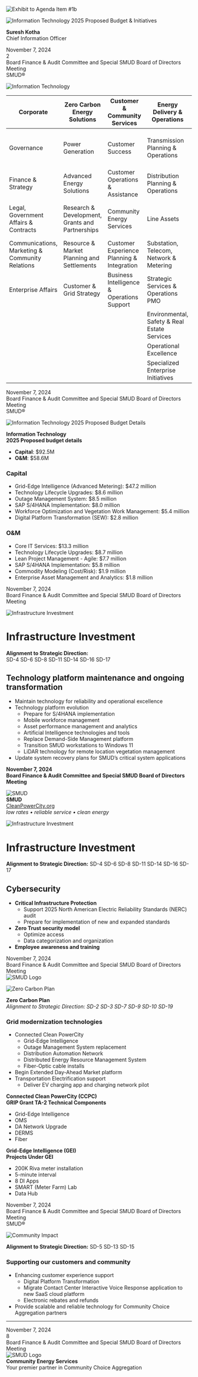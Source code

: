 <!-- Page 1 -->
![Exhibit to Agenda Item #1b](https://via.placeholder.com/1365x768.png?text=Exhibit+to+Agenda+Item+%231b+2025+Proposed+Information+Technology+Budget.+Board+Finance+%26+Audit+Committee+and+Special+SMUD+Board+of+Directors+Meeting+Thursday%2C+November+7%2C+2024%2C+scheduled+to+begin+at+6%3A00+p.m.+SMUD+Headquarters+Building%2C+Auditorium.+Powering+forward.+Together.+SMUD)
<!-- Page 2 -->
![Information Technology 2025 Proposed Budget & Initiatives](https://via.placeholder.com/768x1365.png?text=Information+Technology+2025+Proposed+Budget+%26+Initiatives)

**Suresh Kotha**  
Chief Information Officer  

November 7, 2024  
2  
Board Finance & Audit Committee and Special SMUD Board of Directors Meeting  
SMUD®
<!-- Page 3 -->
![Information Technology](https://via.placeholder.com/1365x768.png?text=Information+Technology)

| Corporate                               | Zero Carbon Energy Solutions | Customer & Community Services | Energy Delivery & Operations       | Information Technology                                   | Workforce, Diversity & Enterprise Partnerships |
|-----------------------------------------|------------------------------|-------------------------------|-----------------------------------|--------------------------------------------------------|-------------------------------------------------|
| Governance                              | Power Generation             | Customer Success              | Transmission Planning & Operations | Customer & Grid Operations Technology Center            | People Services & Strategies                     |
| Finance & Strategy                      | Advanced Energy Solutions     | Customer Operations & Assistance | Distribution Planning & Operations | Enterprise Systems, Strategy & Governance               | Facilities, Security & Emergency Operations      |
| Legal, Government Affairs & Contracts   | Research & Development, Grants and Partnerships | Community Energy Services      | Line Assets                       | AI, Automation & Customer Self-Service Technologies     | DEIB, Learning & Sustainable Communities         |
| Communications, Marketing & Community Relations | Resource & Market Planning and Settlements | Customer Experience Planning & Integration | Substation, Telecom, Network & Metering | Cybersecurity                                          | Enterprise Change & Organizational Effectiveness |
| Enterprise Affairs                      | Customer & Grid Strategy     | Business Intelligence & Operations Support | Strategic Services & Operations PMO | IT Infrastructure Platform Services                     |                                                 |
|                                         |                              |                               | Environmental, Safety & Real Estate Services |                                                        |                                                 |
|                                         |                              |                               | Operational Excellence             |                                                        |                                                 |
|                                         |                              |                               | Specialized Enterprise Initiatives |                                                        |                                                 |

November 7, 2024  
Board Finance & Audit Committee and Special SMUD Board of Directors Meeting  
SMUD®
<!-- Page 4 -->
![Information Technology 2025 Proposed Budget Details](https://via.placeholder.com/1365x768.png?text=Information+Technology+2025+Proposed+Budget+Details)

**Information Technology**  
**2025 Proposed budget details**

- **Capital**: $92.5M
- **O&M**: $58.6M

### Capital
- Grid-Edge Intelligence (Advanced Metering): $47.2 million
- Technology Lifecycle Upgrades: $8.6 million
- Outage Management System: $8.5 million
- SAP S/4HANA Implementation: $8.0 million
- Workforce Optimization and Vegetation Work Management: $5.4 million
- Digital Platform Transformation (SEW): $2.8 million

### O&M
- Core IT Services: $13.3 million
- Technology Lifecycle Upgrades: $8.7 million
- Lean Project Management - Agile: $7.7 million
- SAP S/4HANA Implementation: $5.8 million
- Commodity Modeling (Cost/Risk): $1.9 million
- Enterprise Asset Management and Analytics: $1.8 million

November 7, 2024  
Board Finance & Audit Committee and Special SMUD Board of Directors Meeting
<!-- Page 5 -->
![Infrastructure Investment](https://example.com/image.png)

# Infrastructure Investment
**Alignment to Strategic Direction:**  
SD-4 SD-6 SD-8 SD-11 SD-14 SD-16 SD-17

## Technology platform maintenance and ongoing transformation
- Maintain technology for reliability and operational excellence
- Technology platform evolution
  - Prepare for S/4HANA implementation
  - Mobile workforce management
  - Asset performance management and analytics
  - Artificial Intelligence technologies and tools
  - Replace Demand-Side Management platform
  - Transition SMUD workstations to Windows 11
  - LiDAR technology for remote location vegetation management
- Update system recovery plans for SMUD’s critical system applications

**November 7, 2024**  
**Board Finance & Audit Committee and Special SMUD Board of Directors Meeting**  

![SMUD](https://example.com/smud_logo.png)  
**SMUD**  
[CleanPowerCity.org](https://CleanPowerCity.org)  
*low rates • reliable service • clean energy*
<!-- Page 6 -->
![Infrastructure Investment](https://via.placeholder.com/150)

# Infrastructure Investment
**Alignment to Strategic Direction:** SD-4 SD-6 SD-8 SD-11 SD-14 SD-16 SD-17

## Cybersecurity
- **Critical Infrastructure Protection**
  - Support 2025 North American Electric Reliability Standards (NERC) audit
  - Prepare for implementation of new and expanded standards
- **Zero Trust security model**
  - Optimize access
  - Data categorization and organization
- **Employee awareness and training**

November 7, 2024  
Board Finance & Audit Committee and Special SMUD Board of Directors Meeting  
![SMUD Logo](https://via.placeholder.com/150)
<!-- Page 7 -->
![Zero Carbon Plan](https://via.placeholder.com/1365x768.png?text=Zero+Carbon+Plan)

**Zero Carbon Plan**  
*Alignment to Strategic Direction: SD-2 SD-3 SD-7 SD-9 SD-10 SD-19*

### Grid modernization technologies
- Connected Clean PowerCity
  - Grid-Edge Intelligence
  - Outage Management System replacement
  - Distribution Automation Network
  - Distributed Energy Resource Management System
  - Fiber-Optic cable installs
- Begin Extended Day-Ahead Market platform
- Transportation Electrification support
  - Deliver EV charging app and charging network pilot

**Connected Clean PowerCity (CCPC)**  
**GRIP Grant TA-2 Technical Components**
- Grid-Edge Intelligence
- OMS
- DA Network Upgrade
- DERMS
- Fiber

**Grid-Edge Intelligence (GEI)**  
**Projects Under GEI**
- 200K Riva meter installation
- 5-minute interval
- 8 DI Apps
- SMART (Meter Farm) Lab
- Data Hub

November 7, 2024  
Board Finance & Audit Committee and Special SMUD Board of Directors Meeting  
SMUD®
<!-- Page 8 -->
![Community Impact](https://via.placeholder.com/1365x768.png?text=Community+Impact)

**Alignment to Strategic Direction:** SD-5 SD-13 SD-15

### Supporting our customers and community
- Enhancing customer experience support
  - Digital Platform Transformation
  - Migrate Contact Center Interactive Voice Response application to new SaaS cloud platform
  - Electronic rebates and refunds
- Provide scalable and reliable technology for Community Choice Aggregation partners

---

November 7, 2024  
8  
Board Finance & Audit Committee and Special SMUD Board of Directors Meeting  
![SMUD Logo](https://via.placeholder.com/100x50.png?text=SMUD)  
**Community Energy Services**  
Your premier partner in Community Choice Aggregation
